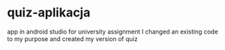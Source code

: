 # quiz-aplikacja
app in android studio for university assignment
I changed an existing code to my purpose and created my version of quiz 

